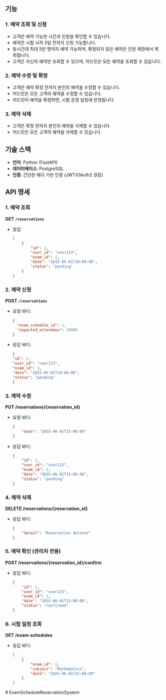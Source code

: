 ## 기능
### 1. 예약 조회 및 신청
- 고객은 예약 가능한 시간과 인원을 확인할 수 있습니다.
- 예약은 시험 시작 3일 전까지 신청 가능합니다.
- 동시간대 최대 5만 명까지 예약 가능하며, 확정되지 않은 예약은 인원 제한에서 제외됩니다.
- 고객은 자신의 예약만 조회할 수 있으며, 어드민은 모든 예약을 조회할 수 있습니다.

### 2. 예약 수정 및 확정
- 고객은 예약 확정 전까지 본인의 예약을 수정할 수 있습니다.
- 어드민은 모든 고객의 예약을 수정할 수 있습니다.
- 어드민이 예약을 확정하면, 시험 운영 일정에 반영됩니다.

### 3. 예약 삭제
- 고객은 확정 전까지 본인의 예약을 삭제할 수 있습니다.
- 어드민은 모든 고객의 예약을 삭제할 수 있습니다.

## 기술 스택
- **언어**: Python (FastAPI)
- **데이터베이스**: PostgreSQL
- **인증**: 간단한 헤더 기반 인증 (JWT/OAuth2 권장)

## API 명세
### 1. 예약 조회
**GET `/reservations`**
- 응답:
    ```json
    [
        {
            "id": 1,
            "user_id": "user123",
            "exam_id": 1,
            "date": "2025-05-01T10:00:00",
            "status": "pending"
        }
    ]
    ```

### 2. 예약 신청
**POST `/reservations`**
- 요청 바디:
  ```json
  {
    "exam_schedule_id": 1,
    "expected_attendees": 10000
  }
  ```
- 응답 바디:
    ```json
    {
  "id": 1,
  "user_id": "user123",
  "exam_id": 1,
  "date": "2025-05-01T10:00:00",
  "status": "pending"
    }
    ```
### 3. 예약 수정
**PUT /reservations/{reservation_id}**

- 요청 바디:
    ```json
    {
        "date": "2025-06-01T15:00:00"
    }
    ```
- 응답 바디:
    ```json
    {
        "id": 1,
        "user_id": "user123",
        "exam_id": 1,
        "date": "2025-06-01T15:00:00",
        "status": "pending"
    }
    ```
### 4. 예약 삭제
**DELETE /reservations/{reservation_id}**
- 응답 바디:
    ```json
    {
        "detail": "Reservation deleted"
    }
    ```

### 5. 예약 확인 (관리자 전용)
**POST /reservations/{reservation_id}/confirm**
- 응답 바디:
    ```json
    {
        "id": 1,
        "user_id": "user123",
        "exam_id": 1,
        "date": "2025-06-01T15:00:00",
        "status": "confirmed"
    }
    ```
### 6. 시험 일정 조회
**GET /exam-schedules**
- 응답 바디:
    ```json
    [
        {
            "exam_id": 1,
            "subject": "Mathematics",
            "date": "2025-06-01T15:00:00"
        }
    ]
    ```
#   E x a m S c h e d u l e R e s e r v a t i o n S y s t e m  
 